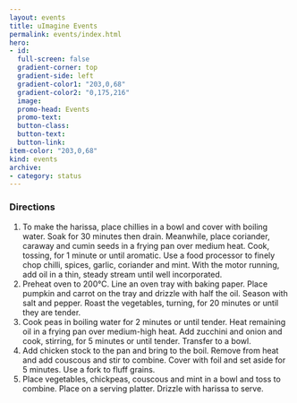 ```yaml
---
layout: events
title: uImagine Events
permalink: events/index.html
hero:
- id:
  full-screen: false
  gradient-corner: top
  gradient-side: left
  gradient-color1: "203,0,68"
  gradient-color2: "0,175,216"
  image:
  promo-head: Events
  promo-text:
  button-class:
  button-text:
  button-link:
item-color: "203,0,68"  
kind: events
archive:
- category: status
---
```


### Directions

1. To make the harissa, place chillies in a bowl and cover with boiling water. Soak for 30 minutes then drain. Meanwhile, place coriander, caraway and cumin seeds in a frying pan over medium heat. Cook, tossing, for 1 minute or until aromatic. Use a food processor to finely chop chilli, spices, garlic, coriander and mint. With the motor running, add oil in a thin, steady stream until well incorporated.
2. Preheat oven to 200°C. Line an oven tray with baking paper. Place pumpkin and carrot on the tray and drizzle with half the oil. Season with salt and pepper. Roast the vegetables, turning, for 20 minutes or until they are tender.
3. Cook peas in boiling water for 2 minutes or until tender. Heat remaining oil in a frying pan over medium-high heat. Add zucchini and onion and cook, stirring, for 5 minutes or until tender. Transfer to a bowl.
4. Add chicken stock to the pan and bring to the boil. Remove from heat and add couscous and stir to combine. Cover with foil and set aside for 5 minutes. Use a fork to fluff grains.
5. Place vegetables, chickpeas, couscous and mint in a bowl and toss to combine. Place on a serving platter. Drizzle with harissa to serve.
